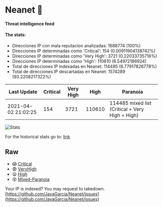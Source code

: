 # Neanet :hocho:
#### Threat intelligence feed
#### The stats:

- Direcciones IP con mala reputacion analizadas: 1688774 (100%)
- Direcciones IP determinadas como 'Critical':  154 (0.00911904138742%)
- Direcciones IP determinadas como 'Very High':  3721 (0.22033735716%)
- Direcciones IP determinadas como 'High':  110610 (6.54972186924)
- Total de direcciones IP indexadas en Neanet:  114485 (6.77917826778%)
- Total de direcciones IP descartadas en Neanet:  1574289 (93.2208217322%)

| Last Update | Critical | Very High | High | Paranoia |
| --- | --- | --- | --- | --- |
| 2021-04-02 21:02:25 | 154 | 3721 | 110610 | 114485 mixed list (Critical + Very High + High)|

![Stats](https://docs.google.com/spreadsheets/d/e/2PACX-1vSnaNMIXVabIpDJjufMlzH7poXnshF3mgd8Is1g9ytUEzVsP5my4Trn8f-xkoLLQ38xpL3HtmUexLo6/pubchart?oid=501124687&format=image)

For the historical stats go to: [link](/stats.csv)
## Raw
- :scream: [Critical](https://raw.githubusercontent.com/JavaGarcia/Neanet/master/blacklists/neanet_critical.txt)
- :fearful: [VeryHigh](https://raw.githubusercontent.com/JavaGarcia/Neanet/master/blacklists/neanet_veryHigh.txtt)
- :frowning: [High](https://raw.githubusercontent.com/JavaGarcia/Neanet/master/blacklists/neanet_high.txt)
- :dizzy_face: [Mixed-Paranoia](https://raw.githubusercontent.com/JavaGarcia/Neanet/master/blacklists/neanet_all.txt)


Your IP is indexed? You may request to takedown. [https://github.com/JavaGarcia/Neanet/issues](https://github.com/JavaGarcia/Neanet/issues)




























































































































































































































































































































































































































































































































































































































































































































































































































































































































































































































































































































































































































































































































































































































































































































































































































































































































































































































































































































































































































































































































































































































































































































































































































































































































































































































































































































































































































































































































































































































































































































































































































































































































































































































































































































































































































































































































































































































































































































































































































































































































































































































































































































































































































































































































































































































































































































































































































































































































































































































































































































































































































































































































































































































































































































